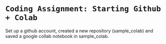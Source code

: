 # `Coding Assignment: Starting Github + Colab`
Set up a github account, created a new repository (sample_colab) and saved a google collab notebook in sample_colab. 
